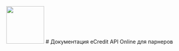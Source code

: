 <img src="https://github.com/templton/ecredit_api_online/raw/master/ecredit.png" height="100px" />
# Документация eCredit API Online для парнеров

